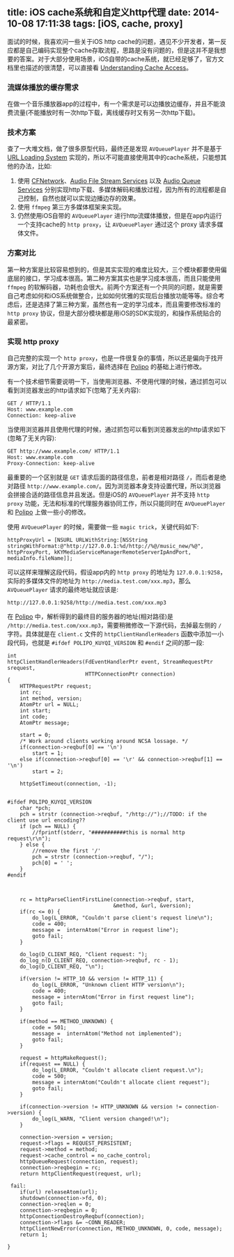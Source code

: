 title: iOS cache系统和自定义http代理
date: 2014-10-08 17:11:38
tags: [iOS, cache, proxy]
---

面试的时候，我喜欢问一些关于iOS http cache的问题，遇见不少开发者，第一反应都是自己编码实现整个cache存取流程，思路是没有问题的，但是这并不是我想要的答案。对于大部分使用场景，iOS自带的cache系统，就已经足够了，官方文档里也描述的很清楚，可以直接看 [Understanding Cache Access](https://developer.apple.com/library/ios/documentation/Cocoa/Conceptual/URLLoadingSystem/Concepts/CachePolicies.html)。

### 流媒体播放的缓存需求
在做一个音乐播放器app的过程中，有一个需求是可以边播放边缓存，并且不能浪费流量(不能播放时有一次http下载，离线缓存时又有另一次http下载)。

### 技术方案
查了一大堆文档，做了很多原型代码，最终还是发现 `AVQueuePlayer` 并不是基于 [URL Loading System](https://developer.apple.com/library/ios/documentation/Cocoa/Conceptual/URLLoadingSystem/URLLoadingSystem.html) 实现的，所以不可能直接使用其中的cache系统，只能想其他的办法，比如:

1. 使用 [CFNetwork](https://developer.apple.com/library/ios/documentation/Networking/Conceptual/CFNetwork/Introduction/Introduction.html)、[Audio File Stream Services](https://developer.apple.com/library/ios/documentation/MusicAudio/Reference/AudioStreamReference/index.html) 以及 [Audio Queue Services](https://developer.apple.com/library/ios/documentation/MusicAudio/Conceptual/AudioQueueProgrammingGuide/Introduction/Introduction.html) 分别实现http下载、多媒体解码和播放过程，因为所有的流程都是自己控制，自然也就可以实现边播边存的效果。  
2. 使用 `ffmpeg` 第三方多媒体框架来实现。  
3. 仍然使用iOS自带的 `AVQueuePlayer` 进行http流媒体播放，但是在app内运行一个支持cache的 `http proxy`，让 `AVQueuePlayer` 通过这个 proxy 请求多媒体文件。

### 方案对比
第一种方案是比较容易想到的，但是其实实现的难度比较大，三个模块都要使用偏底层的接口，学习成本很高。第二种方案其实也是学习成本很高，而且只能使用 `ffmpeg` 的软解码器，功耗也会很大。前两个方案还有一个共同的问题，就是需要自己考虑如何和iOS系统做整合，比如如何优雅的实现后台播放功能等等。综合考虑后，还是选择了第三种方案，虽然也有一定的学习成本，而且需要修改标准的 `http proxy` 协议，但是大部分模块都是用iOS的SDK实现的，和操作系统贴合的最紧密。

### 实现 http proxy
自己完整的实现一个 `http proxy`，也是一件很复杂的事情，所以还是偏向于找开源方案，对比了几个开源方案后，最终选择在 [Polipo](http://www.pps.univ-paris-diderot.fr/~jch/software/polipo/) 的基础上进行修改。
  
有一个技术细节需要说明一下，当使用浏览器、不使用代理的时候，通过抓包可以看到浏览器发出的http请求如下(忽略了无关内容):  

```   
GET / HTTP/1.1
Host: www.example.com
Connection: keep-alive
```

当使用浏览器并且使用代理的时候，通过抓包可以看到浏览器发出的http请求如下(忽略了无关内容):

```   
GET http://www.example.com/ HTTP/1.1
Host: www.example.com
Proxy-Connection: keep-alive
```

最重要的一个区别就是 `GET` 请求后面的路径信息，前者是相对路径 `/`，而后者是绝对路径 `http://www.example.com/`。因为浏览器本身支持设置代理，所以浏览器会拼接合适的路径信息并且发送。但是iOS的 `AVQueuePlayer` 并不支持 `http proxy` 功能，无法和标准的代理服务器协同工作，所以只能同时在 `AVQueuePlayer` 和 [Polipo](http://www.pps.univ-paris-diderot.fr/~jch/software/polipo/) 上做一些小的修改。

使用 `AVQueuePlayer` 的时候，需要做一些 `magic trick`，关键代码如下:

```
httpProxyUrl = [NSURL URLWithString:[NSString stringWithFormat:@"http://127.0.0.1:%d/http://%@/music_new/%@", httpProxyPort, kKYMediaServiceManagerRemoteServerIpAndPort, mediaInfo.fileName]];
```

可以这样来理解这段代码，假设app内的 `http proxy` 的地址为 `127.0.0.1:9258`，实际的多媒体文件的地址为 `http://media.test.com/xxx.mp3`，那么 `AVQueuePlayer` 请求的最终地址就应该是:

```
http://127.0.0.1:9258/http://media.test.com/xxx.mp3
```

在 [Polipo](http://www.pps.univ-paris-diderot.fr/~jch/software/polipo/) 中，解析得到的最终目的服务器的地址(相对路径)是 `/http://media.test.com/xxx.mp3`，需要稍微修改一下源代码，去掉最左侧的 `/` 字符。具体就是在 `client.c` 文件的 `httpClientHandlerHeaders` 函数中添加一小段代码，也就是 `#ifdef POLIPO_KUYQI_VERSION` 和 `#endif` 之间的那一段:

```
int
httpClientHandlerHeaders(FdEventHandlerPtr event, StreamRequestPtr srequest,
                         HTTPConnectionPtr connection)
{
    HTTPRequestPtr request;
    int rc;
    int method, version;
    AtomPtr url = NULL;
    int start;
    int code;
    AtomPtr message;

    start = 0;
    /* Work around clients working around NCSA lossage. */
    if(connection->reqbuf[0] == '\n')
        start = 1;
    else if(connection->reqbuf[0] == '\r' && connection->reqbuf[1] == '\n')
        start = 2;

    httpSetTimeout(connection, -1);
    
    
#ifdef POLIPO_KUYQI_VERSION
    char *pch;
    pch = strstr (connection->reqbuf, "/http://");//TODO: if the client use url encoding??
    if (pch == NULL) {
        //fprintf(stderr, "###########this is normal http request\r\n");
    } else {
        //remove the first '/'
        pch = strstr (connection->reqbuf, "/");
        pch[0] = ' ';
    }
#endif
    
    
    
    rc = httpParseClientFirstLine(connection->reqbuf, start,
                                  &method, &url, &version);
    if(rc <= 0) {
        do_log(L_ERROR, "Couldn't parse client's request line\n");
        code = 400;
        message =  internAtom("Error in request line");
        goto fail;
    }

    do_log(D_CLIENT_REQ, "Client request: ");
    do_log_n(D_CLIENT_REQ, connection->reqbuf, rc - 1);
    do_log(D_CLIENT_REQ, "\n");

    if(version != HTTP_10 && version != HTTP_11) {
        do_log(L_ERROR, "Unknown client HTTP version\n");
        code = 400;
        message = internAtom("Error in first request line");
        goto fail;
    }

    if(method == METHOD_UNKNOWN) {
        code = 501;
        message =  internAtom("Method not implemented");
        goto fail;
    }

    request = httpMakeRequest();
    if(request == NULL) {
        do_log(L_ERROR, "Couldn't allocate client request.\n");
        code = 500;
        message = internAtom("Couldn't allocate client request");
        goto fail;
    }

    if(connection->version != HTTP_UNKNOWN && version != connection->version) {
        do_log(L_WARN, "Client version changed!\n");
    }

    connection->version = version;
    request->flags = REQUEST_PERSISTENT;
    request->method = method;
    request->cache_control = no_cache_control;
    httpQueueRequest(connection, request);
    connection->reqbegin = rc;
    return httpClientRequest(request, url);

 fail:
    if(url) releaseAtom(url);
    shutdown(connection->fd, 0);
    connection->reqlen = 0;
    connection->reqbegin = 0;
    httpConnectionDestroyReqbuf(connection);
    connection->flags &= ~CONN_READER;
    httpClientNewError(connection, METHOD_UNKNOWN, 0, code, message);
    return 1;

}
```


